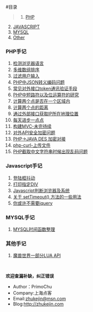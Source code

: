 #目录


>1. [PHP](#PHP)
2. [JAVASCRIPT](#JAVASCRIPT)
4. [MYSQL](#MYSQL)
5. [Other](#OTHER)

### <a name="PHP">PHP手记</a>
1. [检测浏览器语言](https://github.com/zhukejin1223/blogs/blob/master/PHP/Detect-browser-language.md)
2. [多维数组排序](https://github.com/zhukejin1223/blogs/blob/master/PHP/Detect-browser-language.md#%E5%A4%9A%E7%BB%B4%E6%95%B0%E7%BB%84%E6%8E%92%E5%BA%8F)
3. [过滤用户输入](https://github.com/zhukejin1223/blogs/blob/master/PHP/Fitering.md)
4. [PHP中JSON转义编码问题](https://github.com/zhukejin1223/blogs/blob/master/PHP/PHP-JSON.md)
5. [常见对外接口token通讯验证手段](https://github.com/zhukejin1223/blogs/blob/master/PHP/api-secret.md)
6. [PHP中短路符以及位运算符的研究](https://github.com/zhukejin1223/blogs/blob/master/PHP/bitwise-logical-operator.md)
7. [计算两个点是否在一个区域内](https://github.com/zhukejin1223/blogs/blob/master/PHP/tools-position.md#php%E5%AE%9E%E7%8E%B0%E5%88%A4%E6%96%AD%E4%B8%80%E4%B8%AA%E7%82%B9%E6%98%AF%E5%90%A6%E5%9C%A8%E4%B8%80%E4%B8%AA%E5%8C%BA%E5%9F%9F%E5%86%85%E7%9A%84%E7%AE%97%E6%B3%95)
8. [计算两个点的距离](https://github.com/zhukejin1223/blogs/blob/master/PHP/tools-position.md#%E8%AE%A1%E7%AE%97%E4%B8%A4%E4%B8%AA%E7%82%B9%E7%9A%84%E8%B7%9D%E7%A6%BB)
9. [通过外部接口获取IP所在地理位置](https://github.com/zhukejin1223/blogs/blob/master/PHP/tools-position.md#%E9%80%9A%E8%BF%87ip%E8%8E%B7%E5%BE%97%E4%BD%8D%E7%BD%AE)
10. [每天进步一点点](https://github.com/zhukejin1223/blogs/blob/master/PHP/go-on.md)
11. [构建MVC-未完待续](https://github.com/zhukejin1223/blogs/blob/master/PHP/BuidMVC.md)
12. [对外API安全加密问题](https://github.com/zhukejin1223/blogs/blob/master/PHP/api-secret.md)
13. [PHP->JAVA DES 加密对接](https://github.com/zhukejin1223/blogs/blob/master/PHP/PHP-DES_encode.md)
14. [php-curl-上传文件](https://github.com/zhukejin1223/blogs/blob/master/PHP/curl-file.md)
15. [PHP截取中文字符串时候出现乱码问题](https://github.com/zhukejin1223/blogs/blob/master/PHP/mb_substr.md)


### <a name="JAVASCRIPT">Javascript手记</a>
1. [登陆框抖动](https://github.com/zhukejin1223/blogs/blob/master/JAVASCRIPT/Div-Shake.md)
2. [打印指定DIV](https://github.com/zhukejin1223/blogs/blob/master/JAVASCRIPT/Print-DIV.md)
3. [Javascript判断浏览器及系统](https://github.com/zhukejin1223/blogs/blob/master/JAVASCRIPT/decide-sys-lan.md)
4. [关于 setTimeout() 方法的一些用法](https://github.com/zhukejin1223/blogs/blob/master/JAVASCRIPT/setTimeout.md)
5. [你或许不需要jquery](https://github.com/zhukejin1223/blogs/blob/master/JAVASCRIPT/umightnotneedjquerymd.md)

### <a name="MYSQL">MYSQL手记</a>
1. [MYSQL时间函数整理](https://github.com/zhukejin1223/blogs/blob/master/MYSQL/MysqlDateFunc.md)


### <a name="OTHER">其他手记</a>
1. [魔兽世界一部分LUA API](https://github.com/zhukejin1223/blogs/blob/master/LUA/lua-wow-api.md)


<br>

**欢迎查漏补缺，纠正错误**

- Author：PrimoChu
- Company:上海点客
- Email:<zhukejin@msn.com>
- Blog:<http://zhukejin.com>